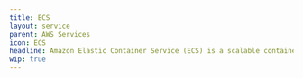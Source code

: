 ```yaml
---
title: ECS
layout: service
parent: AWS Services
icon: ECS
headline: Amazon Elastic Container Service (ECS) is a scalable container orchestration service.
wip: true
---
```

